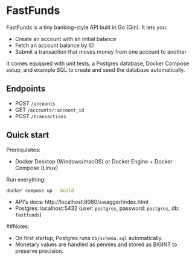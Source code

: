 # FastFunds

FastFunds is a tiny banking-style API built in Go (Gin). It lets you:
- Create an account with an initial balance
- Fetch an account balance by ID
- Submit a transaction that moves money from one account to another

It comes equipped with unit tests, a Postgres database, Docker Compose setup, and example SQL to create and seed the database automatically.

## Endpoints
- POST `/accounts`
- GET `/accounts/:account_id`
- POST `/transactions`

## Quick start
Prerequisites:
- Docker Desktop (Windows/macOS) or Docker Engine + Docker Compose (Linux)

Run everything:
```bash
docker compose up --build
```
- API's docs: http://localhost:8080/swagger/index.html
- Postgres: localhost:5432 (user: `postgres`, password: `postgres`, db: `fastfunds`)

##Notes:
- On first startup, Postgres runs `db/schema.sql` automatically.
- Monetary values are handled as pennies and stored as BIGINT to preserve precision.
